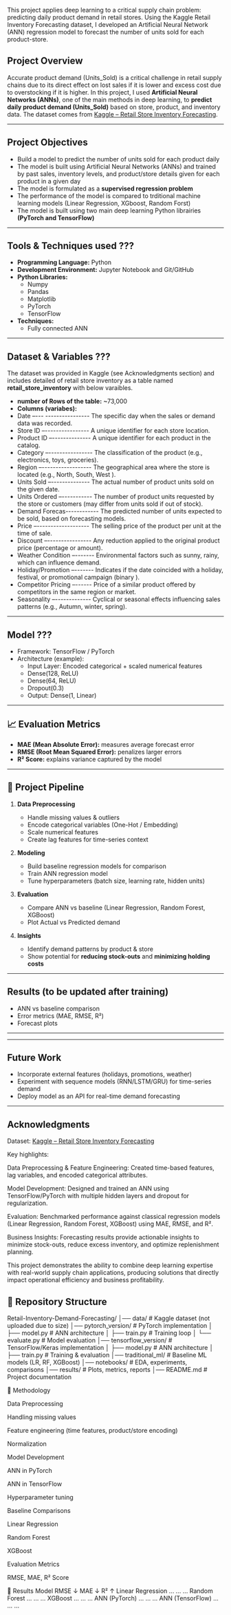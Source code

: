 This project applies deep learning to a critical supply chain problem: predicting daily product demand in retail stores. Using the Kaggle Retail Inventory Forecasting dataset, I developed an Artificial Neural Network (ANN) regression model to forecast the number of units sold for each product-store.

## Project Overview
Accurate  product demand (Units_Sold) is a critical challenge in retail supply chains due to its direct effect on lost sales if it is lower and excess cost due to overstocking if it is higher. In this project, I used  **Artificial Neural Networks (ANNs)**, one of the main methods in deep learning, to **predict daily product demand (Units_Sold)** based on store, product, and inventory data.
The dataset comes from [Kaggle – Retail Store Inventory Forecasting](https://www.kaggle.com/datasets/anirudhchauhan/retail-store-inventory-forecasting-dataset).

---

## Project Objectives

- Build a model to predict the number of units sold for each product daily
- The model is built using Artificial Neural Networks (ANNs) and trained by past sales, inventory levels, and product/store details given for each product in  a given day
- The model is formulated as a **supervised regression problem**
- The performance of the model is compared to trditional machine learning models (Linear Regression, XGboost, Random Forst)
- The model is built using  two main deep learning Python librairies **(PyTorch and TensorFlow)**

---
## Tools & Techniques used ???
- **Programming Language:** Python
- **Development Environment:** Jupyter Notebook and Git/GitHub
- **Python Libraries:** 
  - Numpy
  - Pandas
  - Matplotlib
  - PyTorch
  - TensorFlow
- **Techniques:**
  - Fully connected ANN

---

## Dataset & Variables ???
The dataset was provided in Kaggle (see Acknowledgments section) and includes detailed of retail store inventory as a table named **retail_store_inventory** with below varaibles.
- **number of Rows of the table:** ~73,000  
- **Columns (variabes):**
- Date –--- ---------------- The specific day when the sales or demand data was recorded.  
- Store ID –---------------- A unique identifier for each store location.
- Product ID –-------------- A unique identifier for each product in the catalog.
- Category –---------------- The classification of the product (e.g., electronics, toys, groceries).
- Region –------------------ The geographical area where the store is located (e.g., North, South, West ).
- Units Sold –-------------- The actual number of product units sold on the given date.
- Units Ordered –----------- The number of product units requested by the store or customers (may differ from units sold if out of stock).
- Demand Forecas------------ The predicted number of units expected to be sold, based on forecasting models.
- Price –------------------- The selling price of the product per unit at the time of sale.
- Discount –---------------- Any reduction applied to the original product price (percentage or amount).
- Weather Condition –------- Environmental factors such as sunny, rainy, which can influence demand.
- Holiday/Promotion –------- Indicates if the date coincided with a holiday, festival, or promotional campaign (binary ).
- Competitor Pricing –------ Price of a similar product offered by competitors in the same region or market.
- Seasonality –------------- Cyclical or seasonal effects influencing sales patterns (e.g., Autumn, winter, spring).

---

## Model ???
- Framework: TensorFlow / PyTorch  
- Architecture (example):  
  - Input Layer: Encoded categorical + scaled numerical features  
  - Dense(128, ReLU)  
  - Dense(64, ReLU)  
  - Dropout(0.3)  
  - Output: Dense(1, Linear)  

---

## 📈 Evaluation Metrics
- **MAE (Mean Absolute Error):** measures average forecast error  
- **RMSE (Root Mean Squared Error):** penalizes larger errors  
- **R² Score:** explains variance captured by the model  

---

## 🚀 Project Pipeline
1. **Data Preprocessing**
   - Handle missing values & outliers  
   - Encode categorical variables (One-Hot / Embedding)  
   - Scale numerical features  
   - Create lag features for time-series context  

2. **Modeling**
   - Build baseline regression models for comparison  
   - Train ANN regression model  
   - Tune hyperparameters (batch size, learning rate, hidden units)  

3. **Evaluation**
   - Compare ANN vs baseline (Linear Regression, Random Forest, XGBoost)  
   - Plot Actual vs Predicted demand  

4. **Insights**
   - Identify demand patterns by product & store  
   - Show potential for **reducing stock-outs** and **minimizing holding costs**  

---

## Results (to be updated after training)
- ANN vs baseline comparison  
- Error metrics (MAE, RMSE, R²)  
- Forecast plots  

---








---

## Future Work
- Incorporate external features (holidays, promotions, weather)  
- Experiment with sequence models (RNN/LSTM/GRU) for time-series demand  
- Deploy model as an API for real-time demand forecasting  

---

## Acknowledgments
Dataset: [Kaggle – Retail Store Inventory Forecasting](https://www.kaggle.com/datasets/anirudhchauhan/retail-store-inventory-forecasting-dataset)  






Key highlights:

Data Preprocessing & Feature Engineering: Created time-based features, lag variables, and encoded categorical attributes.

Model Development: Designed and trained an ANN using TensorFlow/PyTorch with multiple hidden layers and dropout for regularization.

Evaluation: Benchmarked performance against classical regression models (Linear Regression, Random Forest, XGBoost) using MAE, RMSE, and R².

Business Insights: Forecasting results provide actionable insights to minimize stock-outs, reduce excess inventory, and optimize replenishment planning.

This project demonstrates the ability to combine deep learning expertise with real-world supply chain applications, producing solutions that directly impact operational efficiency and business profitability.












## 📁 Repository Structure

Retail-Inventory-Demand-Forecasting/
│── data/                  # Kaggle dataset (not uploaded due to size)
│── pytorch_version/       # PyTorch implementation
│   ├── model.py           # ANN architecture
│   ├── train.py           # Training loop
│   └── evaluate.py        # Model evaluation
│── tensorflow_version/    # TensorFlow/Keras implementation
│   ├── model.py           # ANN architecture
│   ├── train.py           # Training & evaluation
│── traditional_ml/        # Baseline ML models (LR, RF, XGBoost)
│── notebooks/             # EDA, experiments, comparisons
│── results/               # Plots, metrics, reports
│── README.md              # Project documentation



🧠 Methodology

Data Preprocessing

Handling missing values

Feature engineering (time features, product/store encoding)

Normalization

Model Development

ANN in PyTorch

ANN in TensorFlow

Hyperparameter tuning

Baseline Comparisons

Linear Regression

Random Forest

XGBoost

Evaluation Metrics

RMSE, MAE, R² Score

🔎 Results
Model	RMSE ↓	MAE ↓	R² ↑
Linear Regression	...	...	...
Random Forest	...	...	...
XGBoost	...	...	...
ANN (PyTorch)	...	...	...
ANN (TensorFlow)	...	...	...














